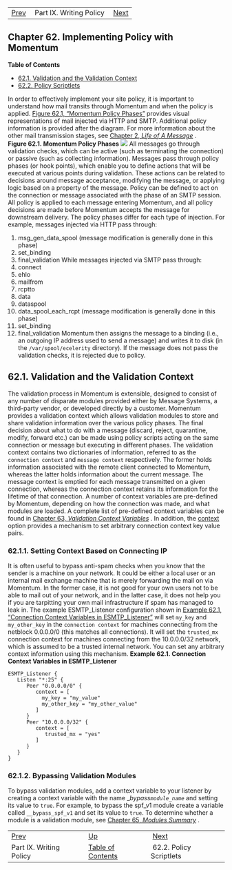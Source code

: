 |     |     |     |
| --- | --- | --- |
| [Prev](p.policy)  | Part IX. Writing Policy |  [Next](implementing.policy.scriptlets) |
## Chapter 62. Implementing Policy with Momentum
**Table of Contents**

* [62.1\. Validation and the Validation Context](policy#policy.validation)
* [62.2\. Policy Scriptlets](implementing.policy.scriptlets)

<a class="indexterm" name="idp6950352"></a>
In order to effectively implement your site policy, it is important to understand how mail transits through Momentum and when the policy is applied. [Figure 62.1, “Momentum Policy Phases”](policy#policy.flow-diagram "Figure 62.1. Momentum Policy Phases") provides visual representations of mail injected via HTTP and SMTP. Additional policy information is provided after the diagram. For more information about the other mail transmission stages, see [Chapter 2, *Life of A Message*](loam "Chapter 2. Life of A Message") .
<a name="policy.flow-diagram"></a>
**Figure 62.1. Momentum Policy Phases**
![](/momentum/web-momo4/images/policy_phases.png)
All messages go through validation checks, which can be active (such as terminating the connection) or passive (such as collecting information).
Messages pass through policy phases (or hook points), which enable you to define actions that will be executed at various points during validation. These actions can be related to decisions around message acceptance, modifying the message, or applying logic based on a property of the message. Policy can be defined to act on the connection or message associated with the phase of an SMTP session. All policy is applied to each message entering Momentum, and all policy decisions are made before Momentum accepts the message for downstream delivery.
The policy phases differ for each type of injection. For example, messages injected via HTTP pass through:
1.  msg_gen_data_spool (message modification is generally done in this phase)
2.  set_binding
3.  final_validation
While messages injected via SMTP pass through:
1.  connect
2.  ehlo
3.  mailfrom
4.  rcptto
5.  data
6.  dataspool
7.  data_spool_each_rcpt (message modification is generally done in this phase)
8.  set_binding
9.  final_validation
Momentum then assigns the message to a binding (i.e., an outgoing IP address used to send a message) and writes it to disk (in the `/var/spool/ecelerity` directory).
If the message does not pass the validation checks, it is rejected due to policy.
## 62.1. Validation and the Validation Context
The validation process in Momentum is extensible, designed to consist of any number of disparate modules provided either by Message Systems, a third-party vendor, or developed directly by a customer. Momentum provides a validation context which allows validation modules to store and share validation information over the various policy phases. The final decision about what to do with a message (discard, reject, quarantine, modify, forward etc.) can be made using policy scripts acting on the same connection or message but executing in different phases.
The validation context contains two dictionaries of information, referred to as the `connection context` and `message context` respectively. The former holds information associated with the remote client connected to Momentum, whereas the latter holds information about the current message. The message context is emptied for each message transmitted on a given connection, whereas the connection context retains its information for the lifetime of that connection.
A number of context variables are pre-defined by Momentum, depending on how the connection was made, and what modules are loaded. A complete list of pre-defined context variables can be found in [Chapter 63, *Validation Context Variables*](policy.context.variables "Chapter 63. Validation Context Variables") . In addition, the [context](conf.ref.context "context") option provides a mechanism to set arbitrary connection context key value pairs.
### 62.1.1. Setting Context Based on Connecting IP
It is often useful to bypass anti-spam checks when you know that the sender is a machine on your network. It could be either a local user or an internal mail exchange machine that is merely forwarding the mail on via Momentum. In the former case, it is not good for your own users not to be able to mail out of your network, and in the latter case, it does not help you if you are tarpitting your own mail infrastructure if spam has managed to leak in.
The example ESMTP_Listener configuration shown in [Example 62.1, “Connection Context Variables in ESMTP_Listener”](policy#policy.context-based-on-ip3.ex "Example 62.1. Connection Context Variables in ESMTP_Listener") will set `my_key` and `my_other_key` in the `connection context` for machines connecting from the netblock 0.0.0.0/0 (this matches all connections). It will set the `trusted_mx` connection context for machines connecting from the 10.0.0.0/32 network, which is assumed to be a trusted internal network. You can set any arbitrary context information using this mechanism.
<a name="policy.context-based-on-ip3.ex"></a>
**Example 62.1. Connection Context Variables in ESMTP_Listener**
```
ESMTP_Listener {
   Listen "*:25" {
      Peer "0.0.0.0/0" {
         context = [
           my_key = "my_value"
           my_other_key = "my_other_value"
         ]
      }
      Peer "10.0.0.0/32" {
         context = [
            trusted_mx = "yes"
         ]
      }
   }
}
```
### 62.1.2. Bypassing Validation Modules
To bypass validation modules, add a context variable to your listener by creating a context variable with the name __bypass_*`module_name`* and setting its value to `true`. For example, to bypass the spf_v1 module create a variable called `__bypass_spf_v1` and set its value to `true`.
To determine whether a module is a validation module, see [Chapter 65, *Modules Summary*](modules.summary.all.modules "Chapter 65. Modules Summary") .

|     |     |     |
| --- | --- | --- |
| [Prev](p.policy)  | [Up](p.policy) |  [Next](implementing.policy.scriptlets) |
| Part IX. Writing Policy  | [Table of Contents](index) |  62.2. Policy Scriptlets |
